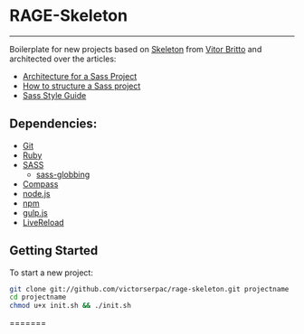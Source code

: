 # RAGE-Skeleton
---

Boilerplate for new projects based on [Skeleton](https://github.com/vitorbritto/skeleton) from [Vitor Britto](https://github.com/vitorbritto) and architected over the articles:

* [Architecture for a Sass Project](http://www.sitepoint.com/architecture-sass-project/)
* [How to structure a Sass project](http://thesassway.com/beginner/how-to-structure-a-sass-project)
* [Sass Style Guide](http://css-tricks.com/sass-style-guide/)

## Dependencies:
* [Git](http://git-scm.com)
* [Ruby](http://ruby-lang.org)
* [SASS](http://sass-lang.com)
	* [sass-globbing](https://github.com/chriseppstein/sass-globbing)
* [Compass](http://compass-style.org)
* [node.js](http://nodejs.org)
* [npm](https://www.npmjs.org)
* [gulp.js](http://gulpjs.com)
* [LiveReload](https://chrome.google.com/webstore/detail/livereload/jnihajbhpnppcggbcgedagnkighmdlei/related)

## Getting Started

To start a new project:

```bash
git clone git://github.com/victorserpac/rage-skeleton.git projectname
cd projectname
chmod u+x init.sh && ./init.sh
```
=======
